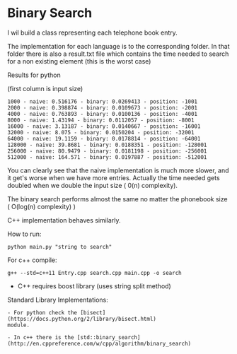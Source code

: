 # Binary Search

I wil build a class representing each telephone book entry.

The implementation for each language is to the corresponding folder.
In that folder there is also a result.txt file which contains the time needed
to search for a non existing element (this is the worst case)

Results for python

(first column is input size)

```
1000 - naive: 0.516176 - binary: 0.0269413 - position: -1001
2000 - naive: 0.398874 - binary: 0.0109673 - position: -2001
4000 - naive: 0.763893 - binary: 0.0100136 - position: -4001
8000 - naive: 1.43194 - binary: 0.0112057 - position: -8001
16000 - naive: 3.13187 - binary: 0.0140667 - position: -16001
32000 - naive: 8.075 - binary: 0.0150204 - position: -32001
64000 - naive: 19.1159 - binary: 0.0178814 - position: -64001
128000 - naive: 39.8681 - binary: 0.0188351 - position: -128001
256000 - naive: 80.9479 - binary: 0.0181198 - position: -256001
512000 - naive: 164.571 - binary: 0.0197887 - position: -512001

```

You can clearly see that the naive implementation is much more slower,
and it get's worse when we have more entries. Actually the time needed gets
doubled when we double the input size ( 0(n) complexity).

The binary search performs almost the same no matter the phonebook size
( O(log(n) complexity) )

C++ implementation behaves similarly.

How to run:

```python main.py "string to search"```

For c++ compile:

```g++ --std=c++11 Entry.cpp search.cpp main.cpp -o search```

* C++ requires boost library (uses string split method)


Standard Library Implementations:

    - For python check the [bisect](https://docs.python.org/2/library/bisect.html)
    module.

    - In c++ there is the [std::binary_search](http://en.cppreference.com/w/cpp/algorithm/binary_search)

